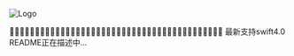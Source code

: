 ![Logo](https://static.oschina.net/uploads/user/593/1186234_100.jpeg?t=1480245299000)

💐💐💐💐💐💐💐💐💐💐💐💐💐💐💐💐💐💐💐💐💐💐💐💐💐💐💐💐💐💐💐💐💐💐💐💐💐💐💐💐💐💐
最新支持swift4.0 README正在描述中…

